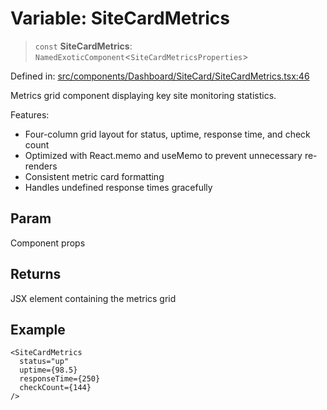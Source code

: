 # Variable: SiteCardMetrics

> `const` **SiteCardMetrics**: `NamedExoticComponent`\<`SiteCardMetricsProperties`\>

Defined in: [src/components/Dashboard/SiteCard/SiteCardMetrics.tsx:46](https://github.com/Nick2bad4u/Uptime-Watcher/blob/3cce0c3b352c8390536ca3c7399ece50a05faf18/src/components/Dashboard/SiteCard/SiteCardMetrics.tsx#L46)

Metrics grid component displaying key site monitoring statistics.

Features:
- Four-column grid layout for status, uptime, response time, and check count
- Optimized with React.memo and useMemo to prevent unnecessary re-renders
- Consistent metric card formatting
- Handles undefined response times gracefully

## Param

Component props

## Returns

JSX element containing the metrics grid

## Example

```tsx
<SiteCardMetrics
  status="up"
  uptime={98.5}
  responseTime={250}
  checkCount={144}
/>
```
